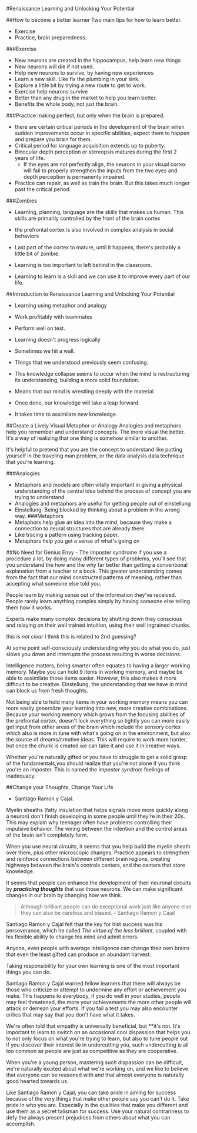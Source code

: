 #Renaissance Learning and Unlocking Your Potential

##How to become a better learner
Two main tips for how to learn better.
- Exercise
- Practice, brain preparedness.

###Exercise
- New neurons are created in the hippocampus, help learn new things
- New neurons will die if not used. 
- Help new neurons to survive, by having new experiences
 - Learn a new skill. Like fix the plumbing in your sink.
 - Explore a little bit by trying a new route to get to work.
- Exercise help neurons survive
- Better than any drug in the market to help you learn better.
- Benefits the whole body, not just the brain.

###Practice making perfect, but only when the brain is prepared.
- there are certain critical periods in the development of the brain when
  sudden improvements occur in specific abilities, expect them to happen and
  prepare you brain for them.
- Critical period for language acquisition extends up to puberty.
- Binocular depth perception or stereopsis matures during the first 2 years of
  life.
  - If the eyes are not perfectly align, the neurons in your visual cortex
    will fail to properly strengthen the inputs from the two eyes and depth
    perception is permanenty impaired.
- Practice can repair, as well as train the brain. But this takes much longer
  past the critical period.

###Zombies
- Learning, planning, language are the skills that makes us human. This skills
  are primarily controlled by the front of the brain cortex
- the prefrontal cortex is also involved in complex analysis in social
  behaviors
- Last part of the cortex to mature, until it happens, there's probably
  a little bit of zombie.

- Learning is too important to left behind in the classroom.
- Learning to learn is a skill and we can use it to improve every part of our
  life.

##Introduction to Renaissance Learning and Unlocking Your Potential
- Learning using metaphor and analogy
- Work profitably with teammates
- Perform well on test.

- Learning doesn't progress logically
- Sometimes we hit a wall.
- Things that we understood previously seem confusing.
- This knowledge collapse seems to occur when the mind is restructuring its
  understanding, building a more solid foundation.
- Means that our mind is wrestling deeply with the material
- Once done, our knowledge will take a leap forward.
- It takes time to assimilate new knowledge.

##Create a Lively Visual Metaphor or Analogy
Analogies and metaphors help you remember and understand concepts. The more
visual the better. It's a way of realizing that one thing is somehow similar to
another.

It's helpful to pretend that you are the concept to understand like putting
yourself in the traveling man problem, or the data analysis data technique that
you're learning.

###Analogies
- Metaphors and models are often vitally important in giving a physical
  understanding of the central idea behind the process of concept you are
trying to understand
- Analogies and metaphors are useful for getting people out of einstellung
 - Einstellung: Being blocked by thinking about a problem in the wrong way.
###Metaphors
- Metaphors help glue an idea into the mind, because they make a connection to
  neural structures that are already there.
 - Like tracing a pattern using tracking paper.
- Metaphors help you get a sense of what's going on

##No Need for Genius Envy - The imposter syndrome
if you use a procedure a lot, by doing many different types of problems,
you'll see that you understand the how and the why far better than getting
a conventional explanation from a teacher or a book. This greater understanding
comes from the fact that our mind constructed patterns of meaning, rather than
accepting what someone else told you.

People learn by making sense out of the information they've received. People
rarely learn anything complex simply by having someone else telling them how it
works.

Experts make many complex decisions by shutting down they conscious and
relaying on their well trained intuition, using their well ingrained chunks.

*this is not clear* I think this is related to 2nd guessing?

At some point self-consciously understanding why you do what you do, just slows
you down and interrupts the process resulting in worse decisions.

Intelligence matters, being smarter often equates to having a larger working
memory. Maybe you can hold 9 items in working memory, and maybe be able to
assimilate those items easier. However, this also makes it more difficult to be
creative. Einstellung, the understanding that we have in mind can block us from
fresh thoughts.

Not being able to hold many items in your working memory means you can more
easily generalize your learning into new, more creative combinations. Because
your working memory which grows from the focusing abilities of the prefrontal
cortex, doesn't lock everything so tightly you can more easily get input from
other areas of the brain which include the sensory cortex which also is more in
tune with what's going on in the environment, but also the source of
dreams/creative ideas. This will require to work more harder, but once the
chunk is created we can take it and use it in creative ways.

Whether you're naturally gifted or you have to struggle to get a solid grasp of the
fundamentals,you should realize that you're not alone if you think you're an
imposter. This is named the *imposter syndrom* feelings of inadequacy.

##Change your Thoughts, Change Your Life
- Santiago Ramon y Cajal.

Myelin sheaths (fatty insulation that helps signals move more quickly along
a neuron) don't finish developing in some people until they're in their 20s.
This may explain why teenager often have problems controlling their impulsive
behavior. The wiring between the intention and the control areas of the brain
isn't completely form.

When you use neural circuits, it seems that you help build the myelin sheath
over them, plus other microscopic changes. Practice appears to strengthen and
reinforce connections between different brain regions, creating highways
between the brain's controls centers, and the centers that store knowledge.

It seems that people can enhance the development of their neuronal circuits by
***practicing thoughts*** that use those neurons. We can make significant
changes in our brain by changing how we think.

> Although brilliant people can do exceptional work just like anyone else they
> can also be careless and biased. - Santiago Ramon y Cajal

Santiago Ramon y Cajal felt that the key for hist success was his perseverance,
which he called *The virtue of the less brilliant*, coupled with his flexible
ability to change his mind and admit errors.

Anyone, even people with average intelligence can change their own brains that
even the least gifted can produce an abundant harvest.

Taking responsibility for your own learning is one of the most important things
you can do.

Santiago Ramon y Cajal warned fellow learners that there will always be those
who criticize or attempt to undermine any effort or achievement you make. This
happens to everybody, if you do well in your studies, people may feel
threatened, the more your achievements the more other people will attack or
demean your efforts. If you fail a test you may also encounter critics that may
say that you don't have what it takes.

We're often told that empathy is universally beneficial, but **it's not. It's
important to learn to switch on an occasional cool dispassion that helps you to
not only focus on what you're trying to learn, but also to tune people out if
you discover their interest lie in undercutting you, such undercutting is all
too common as people are just as competitive as they are cooperative.

When you're a young person, mastering such dispassion can be difficult, we're
naturally excited about what we're working on, and we like to believe that
everyone can be reasoned with and that almost everyone is naturally good
hearted towards us.

Like Santiago Ramon y Cajal, you can take pride in aiming for success because
of the very things that make other people say you can't do it. Take pride in
who you are. Especially in the qualities that make you different and use them
as a secret talisman for success. Use your natural contrariness to defy the
always present prejudices from others about what you can accomplish.
